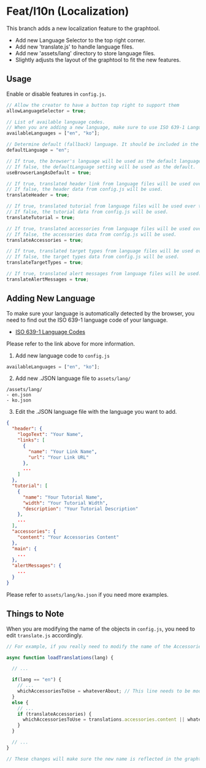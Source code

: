 # Feat/l10n (Localization)

This branch adds a new localization feature to the graphtool.

- Add new Language Selector to the top right corner.
- Add new 'translate.js' to handle language files.
- Add new 'assets/lang' directory to store language files.
- Slightly adjusts the layout of the graphtool to fit the new features.

## Usage

Enable or disable features in `config.js`.

```js
// Allow the creator to have a button top right to support them
allowLanguageSelector = true; 

// List of available language codes. 
// When you are adding a new language, make sure to use ISO 639-1 Language Codes for auto-detection.
availableLanguages = ["en", "ko"]; 

// Determine default (fallback) language. It should be included in the availableLanguages list.
defaultLanguage = "en";          

// If true, the browser's language will be used as the default language. 
// If false, the defaultLanguage setting will be used as the default.
useBrowserLangAsDefault = true; 

// If true, translated header link from language files will be used over the one from config.js
// If false, the header data from config.js will be used.
translateHeader = true; 

// If true, translated tutorial from language files will be used over the one from config.js
// If false, the tutorial data from config.js will be used.
translateTutorial = true; 

// If true, translated accessories from language files will be used over the one from config.js
// If false, the accessories data from config.js will be used.
translateAccessories = true; 

// If true, translated target types from language files will be used over the one from config.js
// If false, the target types data from config.js will be used.
translateTargetTypes = true;

// If true, translated alert messages from language files will be used.
translateAlertMessages = true;
```

## Adding New Language

To make sure your language is automatically detected by the browser, you need to find out the ISO 639-1 language code of your language.

- [ISO 639-1 Language Codes](https://en.wikipedia.org/wiki/List_of_ISO_639-1_codes)

Please refer to the link above for more information.

1. Add new language code to `config.js`
```js
availableLanguages = ["en", "ko"]; 
```

2. Add new .JSON language file to `assets/lang/`
```
/assets/lang/
- en.json
- ko.json
```

3. Edit the .JSON language file with the language you want to add.
```json
{
  "header": {
    "logoText": "Your Name",
    "links": [
      {
        "name": "Your Link Name",
        "url": "Your Link URL"
      },
      ...
    ]
  },
  "tutorial": [
    {
      "name": "Your Tutorial Name",
      "width": "Your Tutorial Width",
      "description": "Your Tutorial Description"
    },
    ...
  ],
  "accessories": {
    "content": "Your Accessories Content"
  },
  "main": {
    ...
  },
  "alertMessages": {
    ...
  }
}
```
Please refer to `assets/lang/ko.json` if you need more examples.

## Things to Note

When you are modifying the name of the objects in `config.js`, you need to edit `translate.js` accordingly.

```js
// For example, if you really need to modify the name of the Accessories content from 'simpleAbout' to 'whateverAbout'...

async function loadTranslations(lang) {

  // ...

  if(lang == "en") {
    // ... 
    whichAccessoriesToUse = whateverAbout; // This line needs to be modified.
  }
  else {
    // ... 
    if (translateAccessories) {
      whichAccessoriesToUse = translations.accessories.content || whateverAbout; // This line also needs to be modified.
    }
  }

  // ...
}

// These changes will make sure the new name is reflected in the graphtool.
```

